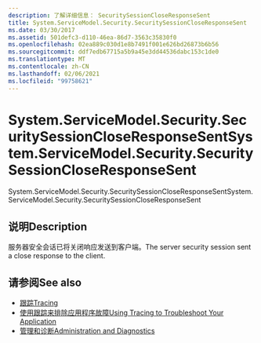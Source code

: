 ```yaml
---
description: 了解详细信息： SecuritySessionCloseResponseSent
title: System.ServiceModel.Security.SecuritySessionCloseResponseSent
ms.date: 03/30/2017
ms.assetid: 501defc3-d110-46ea-86d7-3563c35830f0
ms.openlocfilehash: 02ea889c030d1e8b7491f001e626bd26873b6b56
ms.sourcegitcommit: ddf7edb67715a5b9a45e3dd44536dabc153c1de0
ms.translationtype: MT
ms.contentlocale: zh-CN
ms.lasthandoff: 02/06/2021
ms.locfileid: "99758621"
---
```

# <a name="systemservicemodelsecuritysecuritysessioncloseresponsesent"></a><span data-ttu-id="e87de-103">System.ServiceModel.Security.SecuritySessionCloseResponseSent</span><span class="sxs-lookup"><span data-stu-id="e87de-103">System.ServiceModel.Security.SecuritySessionCloseResponseSent</span></span>

<span data-ttu-id="e87de-104">System.ServiceModel.Security.SecuritySessionCloseResponseSent</span><span class="sxs-lookup"><span data-stu-id="e87de-104">System.ServiceModel.Security.SecuritySessionCloseResponseSent</span></span>  
  
## <a name="description"></a><span data-ttu-id="e87de-105">说明</span><span class="sxs-lookup"><span data-stu-id="e87de-105">Description</span></span>  

 <span data-ttu-id="e87de-106">服务器安全会话已将关闭响应发送到客户端。</span><span class="sxs-lookup"><span data-stu-id="e87de-106">The server security session sent a close response to the client.</span></span>  
  
## <a name="see-also"></a><span data-ttu-id="e87de-107">请参阅</span><span class="sxs-lookup"><span data-stu-id="e87de-107">See also</span></span>

- [<span data-ttu-id="e87de-108">跟踪</span><span class="sxs-lookup"><span data-stu-id="e87de-108">Tracing</span></span>](index.md)
- [<span data-ttu-id="e87de-109">使用跟踪来排除应用程序故障</span><span class="sxs-lookup"><span data-stu-id="e87de-109">Using Tracing to Troubleshoot Your Application</span></span>](using-tracing-to-troubleshoot-your-application.md)
- [<span data-ttu-id="e87de-110">管理和诊断</span><span class="sxs-lookup"><span data-stu-id="e87de-110">Administration and Diagnostics</span></span>](../index.md)
